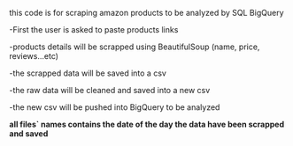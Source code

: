 this code is for scraping amazon products to be analyzed by SQL BigQuery 

-First the user is asked to paste products links 

-products details will be scrapped using BeautifulSoup (name, price, reviews...etc)

-the scrapped data will be saved into a csv

-the raw data will be cleaned and saved into a new csv 

-the new csv will be pushed into BigQuery to be analyzed 

**all files` names contains the date of the day the data have been scrapped and saved**
